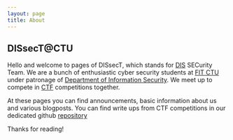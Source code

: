 ```yaml
---
layout: page
title: About
---
```


## DISsecT@CTU

Hello and welcome to pages of DISsecT, which stands for [DIS](https://www.fit.cvut.cz/en/dis) SECurity Team. We are a bunch of enthusiastic cyber security students at [FIT CTU](https://www.fit.cvut.cz/en) under patronage of [Department of Information Security](https://www.fit.cvut.cz/en/dis). We meet up to compete in [CTF](https://ctftime.org/ctf-wtf/) competitions together.

At these pages you can find announcements, basic information about us and various blogposts. You can find write ups from CTF competitions in our dedicated github [repository](https://github.com/dissect-ctu/ctfs)

Thanks for reading!
